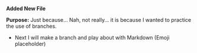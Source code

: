 **Added New File**

**Purpose:** Just because... Nah, not really... it is because I wanted to practice the use of branches.

- Next I will make a branch and play about with Markdown (Emoji placeholder)
